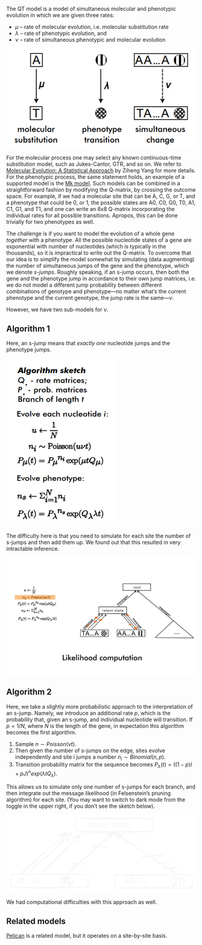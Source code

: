 The QT model is a model of simultaneous molecular and phenotypic evolution in which we are given three rates:

  - $\mu$ – rate of molecular evolution, i.e. molecular substitution rate
  - $\lambda$ – rate of phenotypic evolution, and
  - $\nu$ – rate of simultaneous phenotypic and molecular evolution

![rates-illustration](attachments/rates-illustration.png)

For the molecular process one may select any known continuous-time substitution model, such as Jukes-Cantor, GTR, and so on.  We refer to [Molecular Evolution: A Statistical Approach](http://abacus.gene.ucl.ac.uk/MESA/) by Ziheng Yang for more details.  For the phenotypic process, the same statement holds, an example of a supported model is the [Mk model](https://lukejharmon.github.io/pcm/chapter7_introdiscrete/).  Such models can be combined in a straightforward fashion by modifying the Q-matrix, by crossing the outcome space.  For example, if we had a molecular site that can be A, C, G, or T, and a phenotype that could be 0, or 1, the possible states are A0, C0, G0, T0, A1, C1, G1, and T1, and one can write an 8x8 Q-matrix incorporating the individual rates for all possible transitions. Apropos, this can be done trivially for two phenotypes as well.

The challenge is if you want to model the evolution of a whole gene _together_ with a phenotype.  All the possible nucleotide states of a gene are exponential with number of nucleotides (which is typically in the thousands), so it is impractical to write out the Q-matrix.  To overcome that our idea is to simplify the model somewhat by simulating (data augmenting) the number of simultaneous jumps of the gene and the phenotype, which we denote _s-jumps_. Roughly speaking, if an s-jump occurs, then both the gene and the phenotype jump in accordance to their own jump matrices, i.e. we do not model a different jump probability between different combinations of genotype and phenotype—no matter what’s the current phenotype and the current genotype, the jump rate is the same—$\nu$.

However, we have two sub-models for $\nu$.

## Algorithm 1

Here, an s-jump means that _exactly one_ nucleotide jumps and the phenotype jumps.

![algo1](attachments/algo1.png)

The difficulty here is that you need to simulate for each site the number of s-jumps and then add them up.  We found out that this resulted in very intractable inference.

![](attachments/algo1-likelihood.png)

## Algorithm 2

Here, we take a slightly more probabilistic approach to the interpretation of an s-jump.  Namely, we introduce an additional rate $p$, which is the probability that, given an s-jump, and individual nucleotide will transition.  If $p=1/N$, where $N$ is the length of the gene, in expectation this algorithm becomes the first algorithm.

  1. Sample $n \sim Poisson(\nu t)$.
  2. Then given the number of s-jumps on the edge, sites evolve independently and site i jumps a number $n_i \sim Binomial(n, p)$.
  3. Transition probability matrix for the sequence becomes $P_\lambda(t)=((1-p)I + pJ)^n exp(\lambda t Q_\lambda)$.

This allows us to simulate only one number of s-jumps for each branch, and then integrate out the message likelihood (in Felsenstein’s pruning algorithm) for each site.  (You may want to switch to dark mode from the toggle in the upper right, if you don’t see the sketch below).

![algo2-likelihood](attachments/algo2-likelihood.svg)

We had computational difficulties with this approach as well.

## Related models

[Pelican](https://gitlab.in2p3.fr/phoogle/pelican) is a related model, but it operates on a site-by-site basis.